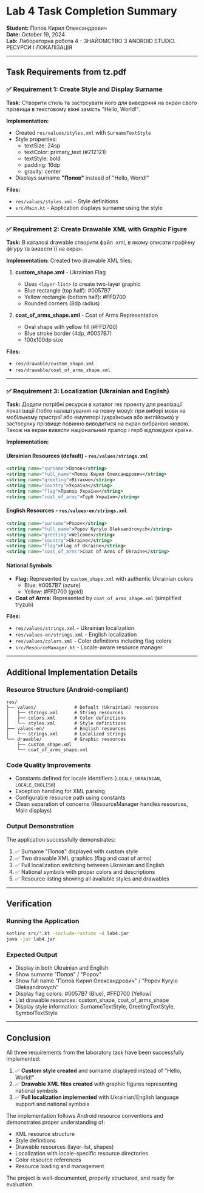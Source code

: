 # Lab 4 Task Completion Summary

**Student:** Попов Кирил Олександрович  
**Date:** October 19, 2024  
**Lab:** Лабораторна робота 4 - ЗНАЙОМСТВО З ANDROID STUDIO. РЕСУРСИ І ЛОКАЛІЗАЦІЯ

---

## Task Requirements from tz.pdf

### ✅ Requirement 1: Create Style and Display Surname
**Task:** Створити стиль та застосувати його для виведення на екран свого прізвища в текстовому вікні замість "Hello, World!".

**Implementation:**
- Created `res/values/styles.xml` with `SurnameTextStyle`
- Style properties:
  - textSize: 24sp
  - textColor: primary_text (#212121)
  - textStyle: bold
  - padding: 16dp
  - gravity: center
- Displays surname **"Попов"** instead of "Hello, World!"

**Files:**
- `res/values/styles.xml` - Style definitions
- `src/Main.kt` - Application displays surname using the style

---

### ✅ Requirement 2: Create Drawable XML with Graphic Figure
**Task:** В каталозі drawable створити файл .xml, в якому описати графічну фігуру та вивести її на екран.

**Implementation:**
Created two drawable XML files:

1. **custom_shape.xml** - Ukrainian Flag
   - Uses `<layer-list>` to create two-layer graphic
   - Blue rectangle (top half): #0057B7
   - Yellow rectangle (bottom half): #FFD700
   - Rounded corners (8dp radius)

2. **coat_of_arms_shape.xml** - Coat of Arms Representation
   - Oval shape with yellow fill (#FFD700)
   - Blue stroke border (4dp, #0057B7)
   - 100x100dp size

**Files:**
- `res/drawable/custom_shape.xml`
- `res/drawable/coat_of_arms_shape.xml`

---

### ✅ Requirement 3: Localization (Ukrainian and English)
**Task:** Додати потрібні ресурси в каталог res проекту для реалізації локалізації (тобто налаштування на певну мову): при виборі мови на мобільному пристрої або емуляторі (українська або англійська) у застосунку прізвище повинно виводитися на екран вибраною мовою. Також на екран вивести національний прапор і герб відповідної країни.

**Implementation:**

#### Ukrainian Resources (default) - `res/values/strings.xml`
```xml
<string name="surname">Попов</string>
<string name="full_name">Попов Кирил Олександрович</string>
<string name="greeting">Вітаємо</string>
<string name="country">Україна</string>
<string name="flag">Прапор України</string>
<string name="coat_of_arms">Герб України</string>
```

#### English Resources - `res/values-en/strings.xml`
```xml
<string name="surname">Popov</string>
<string name="full_name">Popov Kyrylo Oleksandrovych</string>
<string name="greeting">Welcome</string>
<string name="country">Ukraine</string>
<string name="flag">Flag of Ukraine</string>
<string name="coat_of_arms">Coat of Arms of Ukraine</string>
```

#### National Symbols
- **Flag:** Represented by `custom_shape.xml` with authentic Ukrainian colors
  - Blue: #0057B7 (azure)
  - Yellow: #FFD700 (gold)
- **Coat of Arms:** Represented by `coat_of_arms_shape.xml` (simplified tryzub)

**Files:**
- `res/values/strings.xml` - Ukrainian localization
- `res/values-en/strings.xml` - English localization
- `res/values/colors.xml` - Color definitions including flag colors
- `src/ResourceManager.kt` - Locale-aware resource manager

---

## Additional Implementation Details

### Resource Structure (Android-compliant)
```
res/
├── values/              # Default (Ukrainian) resources
│   ├── strings.xml      # String resources
│   ├── colors.xml       # Color definitions
│   └── styles.xml       # Style definitions
├── values-en/           # English resources
│   └── strings.xml      # Localized strings
└── drawable/            # Graphic resources
    ├── custom_shape.xml
    └── coat_of_arms_shape.xml
```

### Code Quality Improvements
- Constants defined for locale identifiers (`LOCALE_UKRAINIAN`, `LOCALE_ENGLISH`)
- Exception handling for XML parsing
- Configurable resource path using constants
- Clean separation of concerns (ResourceManager handles resources, Main displays)

### Output Demonstration
The application successfully demonstrates:
1. ✅ Surname "Попов" displayed with custom style
2. ✅ Two drawable XML graphics (flag and coat of arms)
3. ✅ Full localization switching between Ukrainian and English
4. ✅ National symbols with proper colors and descriptions
5. ✅ Resource listing showing all available styles and drawables

---

## Verification

### Running the Application
```bash
kotlinc src/*.kt -include-runtime -d lab4.jar
java -jar lab4.jar
```

### Expected Output
- Display in both Ukrainian and English
- Show surname "Попов" / "Popov"
- Show full name "Попов Кирил Олександрович" / "Popov Kyrylo Oleksandrovych"
- Display flag colors: #0057B7 (Blue), #FFD700 (Yellow)
- List drawable resources: custom_shape, coat_of_arms_shape
- Display style information: SurnameTextStyle, GreetingTextStyle, SymbolTextStyle

---

## Conclusion

All three requirements from the laboratory task have been successfully implemented:

1. ✅ **Custom style created** and surname displayed instead of "Hello, World!"
2. ✅ **Drawable XML files created** with graphic figures representing national symbols
3. ✅ **Full localization implemented** with Ukrainian/English language support and national symbols

The implementation follows Android resource conventions and demonstrates proper understanding of:
- XML resource structure
- Style definitions
- Drawable resources (layer-list, shapes)
- Localization with locale-specific resource directories
- Color resource references
- Resource loading and management

The project is well-documented, properly structured, and ready for evaluation.
